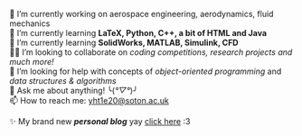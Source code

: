 🔭 I’m currently working on aerospace engineering, aerodynamics, fluid mechanics  
🌱 I’m currently learning **LaTeX, Python, C++, a bit of HTML and Java**  
🤯 I’m currently learning **SolidWorks, MATLAB, Simulink, CFD**  
💪🏻 I’m looking to collaborate on _coding competitions, research projects and much more!_  
🤔 I’m looking for help with concepts of _object-oriented programming_ and _data structures & algorithms_  
💬 Ask me about anything! ╰(*°▽°*)╯  
📫 How to reach me: yht1e20@soton.ac.uk

✨ My brand new ___personal blog___ yay [click here](https://www.yonghuatang.github.io) :3
